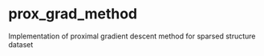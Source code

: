 # prox_grad_method
Implementation of proximal gradient descent method for sparsed structure dataset

